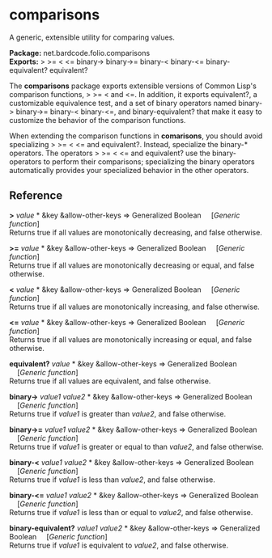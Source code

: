 # comparisons

A generic, extensible utility for comparing values.

**Package:** net.bardcode.folio.comparisons<br>
**Exports:** > >= < <= binary-> binary->= binary-< binary-<= binary-equivalent? equivalent?

The **comparisons** package exports extensible versions of Common Lisp's comparison functions, > >= < and <=. In addition, it exports equivalent?, a customizable equivalence test, and a set of binary operators named binary-> binary->= binary-< binary-<=, and binary-equivalent? that make it easy to customize the behavior of the comparison functions.

When extending the comparison functions in **comarisons**, you should avoid specializing > >= < <= and equivalent?. Instead, specialize the binary-* operators. The operators > >= < <= and equivalent? use the binary-operators to perform their comparisons; specializing the binary operators automatically provides your specialized behavior in the other operators.

## Reference

**>** *value* * &key &allow-other-keys  => Generalized Boolean  &nbsp;&nbsp;&nbsp;&nbsp;[*Generic function*]<br>
Returns true if all values are monotonically decreasing, and false otherwise.

**>=** *value* * &key &allow-other-keys  => Generalized Boolean  &nbsp;&nbsp;&nbsp;&nbsp;[*Generic function*]<br>
Returns true if all values are monotonically decreasing or equal, and false otherwise.

**<** *value* * &key &allow-other-keys  => Generalized Boolean  &nbsp;&nbsp;&nbsp;&nbsp;[*Generic function*]<br>
Returns true if all values are monotonically increasing, and false otherwise.

**<=** *value* * &key &allow-other-keys  => Generalized Boolean  &nbsp;&nbsp;&nbsp;&nbsp;[*Generic function*]<br>
Returns true if all values are monotonically increasing or equal, and false otherwise.

**equivalent?** *value* * &key &allow-other-keys  => Generalized Boolean  &nbsp;&nbsp;&nbsp;&nbsp;[*Generic function*]<br>
Returns true if all values are equivalent, and false otherwise.


**binary->** *value1* *value2* * &key &allow-other-keys  => Generalized Boolean  &nbsp;&nbsp;&nbsp;&nbsp;[*Generic function*]<br>
Returns true if *value1* is greater than *value2*, and false otherwise.

**binary->=** *value1* *value2* * &key &allow-other-keys  => Generalized Boolean  &nbsp;&nbsp;&nbsp;&nbsp;[*Generic function*]<br>
Returns true if *value1* is greater or equal to than *value2*, and false otherwise.

**binary-<** *value1* *value2* * &key &allow-other-keys  => Generalized Boolean  &nbsp;&nbsp;&nbsp;&nbsp;[*Generic function*]<br>
Returns true if *value1* is less than *value2*, and false otherwise.

**binary-<=** *value1* *value2* * &key &allow-other-keys  => Generalized Boolean  &nbsp;&nbsp;&nbsp;&nbsp;[*Generic function*]<br>
Returns true if *value1* is less than or equal to *value2*, and false otherwise.

**binary-equivalent?** *value1* *value2* * &key &allow-other-keys  => Generalized Boolean  &nbsp;&nbsp;&nbsp;&nbsp;[*Generic function*]<br>
Returns true if *value1* is equivalent to *value2*, and false otherwise.

